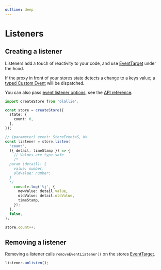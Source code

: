 ```yaml
---
outline: deep
---
```


# Listeners

## Creating a listener

Listeners add a touch of reactivity to your code, and use [EventTarget](https://developer.mozilla.org/en-US/docs/Web/API/EventTarget) under the hood.

If the [proxy](https://developer.mozilla.org/en-US/docs/Web/JavaScript/Reference/Global_Objects/Proxy) in front of your stores state detects a change to a keys value; a [typed Custom Event](./api-reference.md#storeevent) will be dispatched.

You can also pass [event listener options](https://developer.mozilla.org/en-US/docs/Web/API/EventTarget/addEventListener#options), see the [API reference](./api-reference.md#listen).

```typescript
import createStore from 'olallie';

const store = createStore({
  state: {
    count: 0,
  },
});

// (parameter) event: StoreEvent<S, K>
const listener = store.listen(
  'count',
  ({ detail, timeStamp }) => {
    // Values are type-safe
    /*
  param (detail): {
    value: number;
    oldValue: number;
  }
  */
    console.log('%j', {
      newValue: detail.value,
      oldValue: detail.oldValue,
      timeStamp,
    });
  },
  false,
);

store.count++;
```

## Removing a listener

Removing a listener calls `removeEventListener()` on the stores [EventTarget](https://developer.mozilla.org/en-US/docs/Web/API/EventTarget).

```typescript
listener.unlisten();
```
